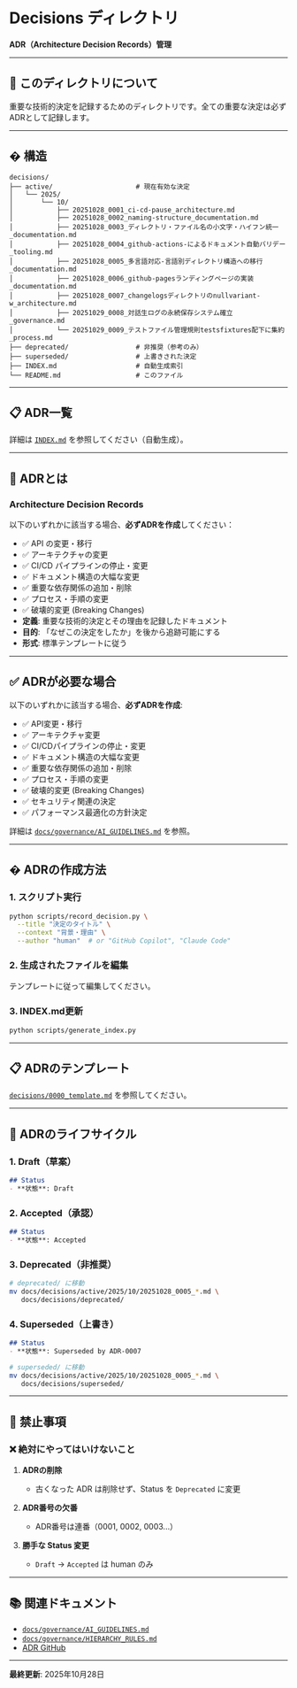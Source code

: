 # Decisions ディレクトリ

**ADR（Architecture Decision Records）管理**

---

## 🎯 このディレクトリについて

重要な技術的決定を記録するためのディレクトリです。全ての重要な決定は必ずADRとして記録します。

---

## � 構造

```
decisions/
├── active/                     # 現在有効な決定
│   └── 2025/
│       └── 10/
│           ├── 20251028_0001_ci-cd-pause_architecture.md
│           ├── 20251028_0002_naming-structure_documentation.md
│           ├── 20251028_0003_ディレクトリ・ファイル名の小文字・ハイフン統一_documentation.md
│           ├── 20251028_0004_github-actions-によるドキュメント自動バリデー_tooling.md
│           ├── 20251028_0005_多言語対応-言語別ディレクトリ構造への移行_documentation.md
│           ├── 20251028_0006_github-pagesランディングページの実装_documentation.md
│           ├── 20251028_0007_changelogsディレクトリのnullvariant-w_architecture.md
│           ├── 20251029_0008_対話生ログの永続保存システム確立_governance.md
│           └── 20251029_0009_テストファイル管理規則testsfixtures配下に集約_process.md
├── deprecated/                 # 非推奨（参考のみ）
├── superseded/                 # 上書きされた決定
├── INDEX.md                    # 自動生成索引
└── README.md                   # このファイル
```

---

## 📋 ADR一覧

詳細は [`INDEX.md`](INDEX.md) を参照してください（自動生成）。

---

## 📝 ADRとは

### Architecture Decision Records

以下のいずれかに該当する場合、**必ずADRを作成**してください：

- ✅ API の変更・移行
- ✅ アーキテクチャの変更
- ✅ CI/CD パイプラインの停止・変更
- ✅ ドキュメント構造の大幅な変更
- ✅ 重要な依存関係の追加・削除
- ✅ プロセス・手順の変更
- ✅ 破壊的変更 (Breaking Changes)
- **定義**: 重要な技術的決定とその理由を記録したドキュメント
- **目的**: 「なぜこの決定をしたか」を後から追跡可能にする
- **形式**: 標準テンプレートに従う

---

## ✅ ADRが必要な場合

以下のいずれかに該当する場合、**必ずADRを作成**:

- ✅ API変更・移行
- ✅ アーキテクチャ変更
- ✅ CI/CDパイプラインの停止・変更
- ✅ ドキュメント構造の大幅な変更
- ✅ 重要な依存関係の追加・削除
- ✅ プロセス・手順の変更
- ✅ 破壊的変更 (Breaking Changes)
- ✅ セキュリティ関連の決定
- ✅ パフォーマンス最適化の方針決定

詳細は [`docs/governance/AI_GUIDELINES.md`](../governance/AI_GUIDELINES.md) を参照。

---

## � ADRの作成方法

### 1. スクリプト実行

```bash
python scripts/record_decision.py \
  --title "決定のタイトル" \
  --context "背景・理由" \
  --author "human"  # or "GitHub Copilot", "Claude Code"
```

### 2. 生成されたファイルを編集

テンプレートに従って編集してください。

### 3. INDEX.md更新

```bash
python scripts/generate_index.py
```

---

## 📋 ADRのテンプレート

[`decisions/0000_template.md`](0000_template.md) を参照してください。

---

## 🔄 ADRのライフサイクル

### 1. Draft（草案）

```markdown
## Status
- **状態**: Draft
```

### 2. Accepted（承認）

```markdown
## Status
- **状態**: Accepted
```

### 3. Deprecated（非推奨）

```bash
# deprecated/ に移動
mv docs/decisions/active/2025/10/20251028_0005_*.md \
   docs/decisions/deprecated/
```

### 4. Superseded（上書き）

```markdown
## Status
- **状態**: Superseded by ADR-0007
```

```bash
# superseded/ に移動
mv docs/decisions/active/2025/10/20251028_0005_*.md \
   docs/decisions/superseded/
```

---

## 🚫 禁止事項

### ❌ 絶対にやってはいけないこと

1. **ADRの削除**
   - 古くなった ADR は削除せず、Status を `Deprecated` に変更

2. **ADR番号の欠番**
   - ADR番号は連番（0001, 0002, 0003...）

3. **勝手な Status 変更**
   - `Draft` → `Accepted` は human のみ

---

## 📚 関連ドキュメント

- [`docs/governance/AI_GUIDELINES.md`](../governance/AI_GUIDELINES.md)
- [`docs/governance/HIERARCHY_RULES.md`](../governance/HIERARCHY_RULES.md)
- [ADR GitHub](https://adr.github.io/)

---

**最終更新**: 2025年10月28日
